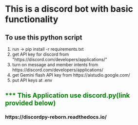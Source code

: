 <h1>This is a discord bot with basic functionality
</h1>

<h2>To use this python script</h2> 
<ol>
<li>run -> pip install -r requirements.txt</li>
<li>get API key for discord from <a>"https://discord.com/developers/applications/"</a></li>
<li>turn on message and member intents from <a>https://discord.com/developers/applications/</a></li>
<li>get Gemini flash API key from <a>https://aistudio.google.com/</a></li>
<li>put API keys at .env
</li>
</ol>

<h2 style="color: green">*** This Application use discord.py(link provided below)</h2>
<h3><a>https://discordpy-reborn.readthedocs.io/</a></h3>
